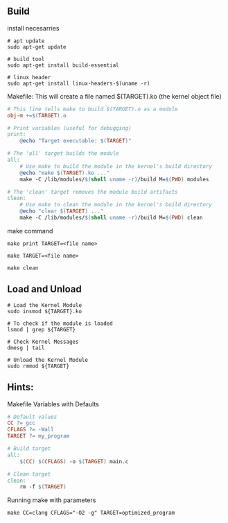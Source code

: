 
## Build

install necesarries
```console
# apt update
sudo apt-get update

# build tool
sudo apt-get install build-essential

# linux header
sudo apt-get install linux-headers-$(uname -r)
```

Makefile:   This will create a file named $(TARGET).ko (the kernel object file)
```makefile
# This line tells make to build $(TARGET).o as a module
obj-m +=$(TARGET).o

# Print variables (useful for debugging)
print:
	@echo "Target executable: $(TARGET)"

# The 'all' target builds the module
all:
    # Use make to build the module in the kernel's build directory
	@echo "make $(TARGET).ko ..."
	make -C /lib/modules/$(shell uname -r)/build M=$(PWD) modules

# The 'clean' target removes the module build artifacts
clean:
    # Use make to clean the module in the kernel's build directory
	@echo "clear $(TARGET) ..."
	make -C /lib/modules/$(shell uname -r)/build M=$(PWD) clean
```

make command
```console
make print TARGET=<file name>

make TARGET=<file name>

make clean
```

## Load and Unload

```console
# Load the Kernel Module
sudo insmod ${TARGET}.ko

# To check if the module is loaded
lsmod | grep ${TARGET}

# Check Kernel Messages
dmesg | tail

# Unload the Kernel Module
sudo rmmod ${TARGET}
```

## Hints:

Makefile Variables with Defaults
```makefile
# Default values
CC ?= gcc
CFLAGS ?= -Wall
TARGET ?= my_program

# Build target
all:
    $(CC) $(CFLAGS) -o $(TARGET) main.c

# Clean target
clean:
    rm -f $(TARGET)
```

Running make with parameters
```console
make CC=clang CFLAGS="-O2 -g" TARGET=optimized_program
```
